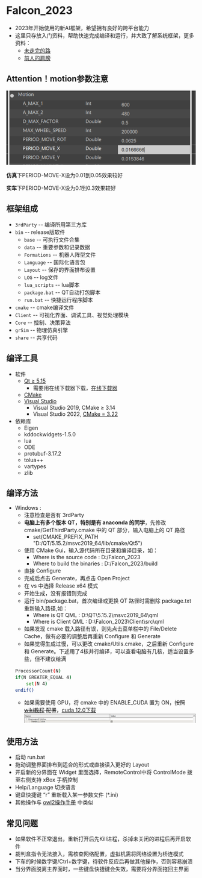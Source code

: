 # Falcon_2023

- 2023年开始使用的新AI框架，希望拥有良好的跨平台能力
- 这里只存放入门资料，帮助快速完成编译和运行，并大致了解系统框架，更多资料：
	- [未走完的路](./TODO.md)
	- [前人的肩膀](./Document.md)

## Attention！motion参数注意

![image-20230428171606774](./READMEimage/image-20230428171606774.png)

**仿真**下PERIOD-MOVE-X设为0.01到0.05效果较好

**实车**下PERIOD-MOVE-X设为0.1到0.3效果较好



## 框架组成

- `3rdParty` -- 编译所用第三方库
- `bin` -- release版软件
	- `base` -- 可执行文件合集
	- `data` -- 重要参数和记录数据
	- `Formations` -- 机器人阵型文件
	- `Language` -- 国际化语言包
	- `Layout` -- 保存的界面排布设置
	- `LOG` -- log文件
	- `lua_scripts` -- lua脚本
	- `package.bat` -- QT自动打包脚本
	- `run.bat` -- 快捷运行程序脚本
- `cmake` -- cmake编译文件
- `Client` -- 可视化界面、调试工具、视觉处理模块
- `Core` -- 控制、决策算法
- `grSim` -- 物理仿真引擎
- `share` -- 共享代码

## 编译工具

- 软件
	- [Qt ≥ 5.15](https://www.qt.io/)
		- 需要用在线下载器下载，[在线下载器](https://jbox.sjtu.edu.cn/l/q1w86N)
	- [CMake](https://cmake.org/download/)
	- [Visual Studio](https://visualstudio.microsoft.com/zh-hans/?rr=https://www.microsoft.com/zh-cn/)
		- Visual Studio 2019, CMake ≥ 3.14
		- Visual Studio 2022, [CMake = 3.22](https://github.com/Kitware/CMake/releases/download/v3.22.0/cmake-3.22.0-windows-x86_64.msi)
- 依赖库
	- Eigen
	- kddockwidgets-1.5.0
	- lua
	- ODE
	- protubuf-3.17.2
	- tolua++
	- vartypes
	- zlib
	
## 编译方法
<!--
- Ubuntu(未尝试) : 具体编译方法见B站，搜索"Rocos环境配置",最后再加上下载Vartypes、KDDockWidgets
```bash
$ cd /tmp
$ git clone https://github.com/jpfeltracco/vartypes.git
$ cd vartypes
$ mkdir build
$ cd build
$ cmake ..
$ make
$ sudo make install
```
-->
- Windows : 
	- 注意检查是否有 3rdParty
	- **电脑上有多个版本 QT，特别是有 anaconda 的同学**，先修改 cmake/GetThirdParty.cmake 中的 QT 部分，输入电脑上的 QT 路径
		- set(CMAKE_PREFIX_PATH "D:/QT/5.15.2/msvc2019_64/lib/cmake/Qt5") 
	- 使用 CMake Gui，输入源代码所在目录和编译目录，如：
		- Where is the source code : D:/Falcon_2023
		- Where to build the binaries : D:/Falcon_2023/build
	- 直接 Configure
	- 完成后点击 Generate，再点击 Open Project
	- 在 vs 中选择 Release x64 模式
	- 开始生成，没有报错则完成
	- 运行 bin/package.bat，首次编译或更换 QT 路径时需删除 package.txt 重新输入路径,如：
		- Where is QT QML : D:\QT\5.15.2\msvc2019_64\qml
   		- Where is Client QML : D:\Falcon_2023\Client\src\qml
	- 如果发现 cmake 载入路径有误，则先点击菜单栏中的 File/Delete Cache，做有必要的调整后再重新 Configure 和 Generate
	- 如果觉得生成过慢，可以更改 cmake/Utils.cmake，之后重新 Configure 和 Generate。下述用了4核并行编译，可以查看电脑有几核，适当设置多些，但不建议给满
	```bash
	ProcessorCount(N)
    if(N GREATER_EQUAL 4)
    	set(N 4)
    endif()
    ```
	- 如果需要使用 GPU，将 cmake 中的 ENABLE_CUDA 置为 ON，~~按照 [wiki教程](https://gitlab.com/src-ssl/src/-/wikis/Algorithm/加入cuda的falcon编译) 配置~~，[cuda 12.0下载](https://jbox.sjtu.edu.cn/l/I1f4um)
	![ENABLE_CUDA](wiki/ENABLE_CUDA.png)

## 使用方法

- 启动 run.bat
- 拖动调整界面排布到适合的形式或直接读入更好的 Layout
- 开启新的分界面在 Widget 里面选择，RemoteControl中将 ControlMode 拨至右侧支持 xBox 手柄控制
- Help/Language 切换语言
- 键盘快捷键 “r” 重新载入某一参数文件 (*.ini)
- 其他操作与 [owl2操作手册](https://gitlab.com/src-ssl/src/-/wikis/Software/owl2操作手册) 中类似

## 常见问题

- 如果软件不正常退出，重新打开后先Kill进程，杀掉未关闭的进程后再开启软件
- 裁判盒指令无法接入，需核查网络配置，虚拟机需将网络设置为桥连模式
- 下车的时候数字键/Ctrl+数字键，待软件反应后再做其他操作，否则容易崩溃
- 当分界面脱离主界面时，一些键盘快捷键会失效，需要将分界面拖回主界面
